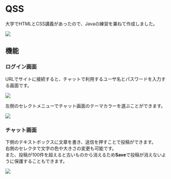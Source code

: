 # QSS
大学でHTMLとCSS講義があったので、Javaの練習を兼ねて作成しました。  

![](https://github.com/KikurageChan/qss/wiki/images/icon.png)


## 機能
### ログイン画面
URLでサイトに接続すると、チャットで利用するユーザ名とパスワードを入力する画面です。  

![](https://github.com/KikurageChan/qss/wiki/images/login.png)  

左側のセレクトメニューでチャット画面のテーマカラーを選ぶことができます。  

![](https://github.com/KikurageChan/qss/wiki/images/thema.png)

### チャット画面
下側のテキストボックスに文章を書き、送信を押すことで投稿ができます。  
右側のセレクタで文字の色や大きさの変更も可能です。  
また、投稿が100件を超えると古いものから消えるため**Save**で投稿が消えないように保護することもできます。  

![](https://github.com/KikurageChan/qss/wiki/images/main.png)

